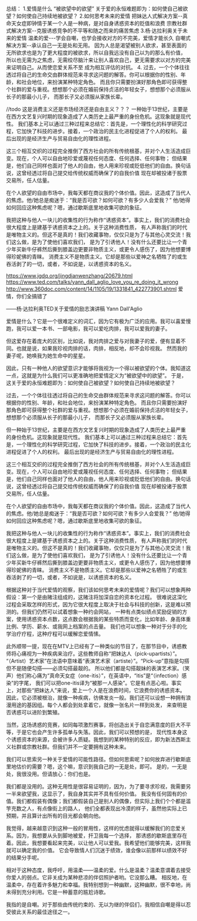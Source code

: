 


总结：
1.爱情是什么 “被欲望中的欲望”
关于爱的永恒难题即为：如何使自己被欲望？如何使自己持续地被欲望？
2.如何思考未来的爱情
把妹达人式解决方案--真命天女症即钟情于某一个人是一种病，是对自身诱惑资本的贬值和浪费
宗教社群式解决方案--克服诱惑竞争的不平等和随之而来的痛苦焦虑
3.杨·达拉利奥关于未来的爱情
温柔的爱---学会自嘲，也学会接收对方的不完美，爱情才能长久
自嘲式解决方案--承认自己一无是处和无用。
因为人总是渴望被别人欲求，甚至表面的无所欲求也是为了更大程度的被欲求，所以自我远没有自己以为的那么有价值，
所以也无需为之焦虑，无需绞尽脑汁来让别人喜欢自己，更无需要求以对方的完美来证明自己。从而使恋爱关系不至
成为相互评估的对抗。
4. 过去，一个个体往往透过将自己的生命交由群体规范来寻求这问题的解答。你可以根据你的性别、年龄，和社会地位，来扮演某种特定角色。
   而且你只需要扮演好那角色即可获得整个社群的爱与重视。想想那个必须在婚前保持贞洁的年轻女子，想想那个必须服从长子的那最小儿子，
   而那长子又必须服从家族长辈。 

//todo 这是消费主义还是市场经济还是自由主义？？？
一种始于13世纪，主要是在西方文艺复兴时期的现象造成了人类历史上最严重的身份危机。这现象就是现代性。
   我们基本上可以通过三种过程来总结它：首先是，一个理性化的科学研究过程，它加快了科技的进步。接着，一个政治的民主化进程促进了个人的权利。
   最后出现的是经济生产与贸易自由化的理性进程。

这三个相互交织的过程完全推倒了西方社会的所有传统根基，并对个人生活造成巨变。现在，个人可以自由地珍爱或蔑视任何态度、任何选择、任何事物；
但结果是，他们自己同样也面对了他人的自由，他人用来珍视或贬低他们的自由。换句话说，这曾经透过将自己提交给传统权威而确保了的自我价值
现在却被投诸于股票交易所，任人估量。

在个人欲望的自由市场中，我每天都在商议我的个体价值。因此，这造成了当代人的焦虑。他/她总是痴迷于：“我是否可欲？如何可欲？有多少人会爱我？”
他/她得如何回应这种焦虑呢？嗯，通过歇斯底里地收集可欲的象征。

我把这种与他人一块儿的收集性的行为称作“诱惑资本”。事实上，我们的消费社会很大程度上是建基于诱惑资本之上的。关于这种消费性质，
有人声称我们的时代是唯物主义的。但这不是真的！我们收藏事物，仅仅只是为了与其他心灵交流！我们这么做，是为了使他们喜欢我们，
是为了引诱他人！没有什么还要比让一个青少年买新牛仔裤然后撕到膝盖边更要非物质主义，或更令人感伤了，因为他想要博得珍妮佛的青睐。
消费主义不是物质主义。它却是那些以爱神之名牺牲了的或生吞活剥了的一切，或者，不如说是，以诱惑资本的名义。

https://www.jgdq.org/jingdianwenzhang/20679.html
https://www.ted.com/talks/yann_dall_aglio_love_you_re_doing_it_wrong
http://www.360doc.com/content/14/1105/19/1331841_422773901.shtml
爱情，你们全搞错了

——杨·达拉利奥TED关于爱情的励志演讲稿   Yann Dall'Aglio

爱情是什么？它是一个很难定义的词汇，因为它有极为广泛的应用。我可以喜爱慢跑，我可以爱一本书、一部电影，我可以爱吃肉排，我可以爱我的妻子。

但这爱存在着庞大的区别，比如说，我对肉排之爱与对我妻子的爱，便有显着不同。也就是说，如果我珍视肉排的话，肉排，相反地，却不会珍视我。
然而我的妻子呢，她唤我为她生命中的星星。

因此，只有一种他人的欲望意识才能够将我视为一个得以被欲望的个体。我知道这一点，这就是为什么我们可以更准确地把爱情定义为“被欲望中的欲望”。
于是，这关于爱的永恒难题即为：如何使自己被欲望？如何使自己持续地被欲望？

过去，一个个体往往透过将自己的生命交由群体规范来寻求这问题的解答。你可以根据你的性别、年龄，和社会地位，来扮演某种特定角色。
而且你只需要扮演好那角色即可获得整个社群的爱与重视。想想那个必须在婚前保持贞洁的年轻女子，想想那个必须服从长子的那最小儿子，
而那长子又必须服从家族长辈。

但一种始于13世纪，主要是在西方文艺复兴时期的现象造成了人类历史上最严重的身份危机。这现象就是现代性。
我们基本上可以通过三种过程来总结它：首先是，一个理性化的科学研究过程，它加快了科技的进步。接着，一个政治的民主化进程促进了个人的权利。
最后出现的是经济生产与贸易自由化的理性进程。

这三个相互交织的过程完全推倒了西方社会的所有传统根基，并对个人生活造成巨变。现在，个人可以自由地珍爱或蔑视任何态度、任何选择、任何事物；
但结果是，他们自己同样也面对了他人的自由，他人用来珍视或贬低他们的自由。换句话说，这曾经透过将自己提交给传统权威而确保了的自我价值
现在却被投诸于股票交易所，任人估量。

在个人欲望的自由市场中，我每天都在商议我的个体价值。因此，这造成了当代人的焦虑。他/她总是痴迷于：“我是否可欲？如何可欲？有多少人会爱我？”
他/她得如何回应这种焦虑呢？嗯，通过歇斯底里地收集可欲的象征。

我把这种与他人一块儿的收集性的行为称作“诱惑资本”。事实上，我们的消费社会很大程度上是建基于诱惑资本之上的。关于这种消费性质，
有人声称我们的时代是唯物主义的。但这不是真的！我们收藏事物，仅仅只是为了与其他心灵交流！我们这么做，是为了使他们喜欢我们，
是为了引诱他人！没有什么还要比让一个青少年买新牛仔裤然后撕到膝盖边更要非物质主义，或更令人感伤了，因为他想要博得珍妮佛的青睐。
消费主义不是物质主义。它却是那些以爱神之名牺牲了的或生吞活剥了的一切，或者，不如说是，以诱惑资本的名义。

根据这种对于当代爱情的观察，我们该如何思考未来的爱情呢？我们可以想象两种假设：第一个是由赌注组成的，这赌注将加深自恋的资本化过程。
很难说这深化过程会采取怎样的形式，因为它很大程度上取决于社会与科技的创新，这是难以预测的。但我们仍然可以试着想象一种约会网站，
一种有点类似绩点奖励促销的方案，使用诱惑资本点数，这点数会根据我的某些特质而变化，比如年龄、身高体重比例、学历、薪水、或我网上档案的点击量。
我们也可以想象一种对于分手的化学治疗疗程，这种疗程可以缓解恋爱情愫。

此外顺带一提，现在在MTV上已经有了一种类似的节目了，在那节目中，诱惑教师将心痛视为一种疾病来治疗。这些教师自称“把妹达人（pick-upartists）”。
“（Artist）艺术家”在法语中意味着“表演艺术家（artiste）”。“Pick-up”意指是勾搭但不是随便勾搭——必须勾搭最靓的。
所以他们都是勾搭靓妹的表演艺术家。（笑声）他们称心痛为“真命天女症（one-itis）”，在英语中，“itis”是“（infection）感染”的字尾，
我们可以把one-itis译为“被那一人感染”。它是有点恶心啦。事实上，对那些“把妹达人”来说，爱上一个人是在浪费时间，它浪费你的诱惑资本。
因此，它必须被根治，就像一种疾病，彷佛发炎一般。我们还可以设想一种拥有浪漫用途的基因组。每个人都会到处拿着它，就像一张名片一样到处发，
来查明是否诱惑可以进阶到繁殖。

当然，这场诱惑的竞赛，如同每项激烈赛事，将创造出关于自恋满意度的巨大不平等，于是它也会产生许多孤单与失落。因此，我们可以预想的是，
现代性本身这个诱惑资本的来源，会被许多人质疑。我想到的某种特别的反应，即为新法西斯主义社群或宗教社群。但我们并不一定要拥有这种未来。

我们可以思索另一种关于爱情的可能性路径。但如何思索呢？如何放弃进行歇斯底里地估价的需要？嗯，这个嘛，意识到我自己的一无是处，即可。
是的，一无是处，我很没用。但请放心：你们也是。

我们都是没用的。这种无用性是很容易证明的，因为，为了要寻求珍视，我需要另一半来欲望我，这显示了，我自身其实并不具有任何价值。
我没有任何固有的价值。我们都假装有偶像；我们都假装自己是别人的偶像，但实际上我们个个都是滥竽充数之人，有点像街上的路人，
他们全都表现出冷漠的样子，虽然他实际上已预期，并且算计出所有的目光都会朝向他。

我觉得，越来越意识到这种一般的冒用性，这样的忧虑就得以缓解我们的恋爱关系。因为，我想要从头到脚地被爱，扞卫我每一个选择，
那诱惑的歇斯底里存在着。因此，我想要看起来完美，以让他人可以爱我。我希望他们能够完美，这样我就可以确定我的价值。
它会导致情人们沉迷于绩效，谁会像以前那样以绩效不好的结果分手呢。

相对于这种态度，我呼吁，用温柔——温柔的爱。什么是温柔？温柔意谓着去接受你爱人的弱点。它非关成为某种悲凉的伴侣照护者哟。它没那么糟。
相反地，在温柔中，存在着许多魅力和幸福。我特别想到一种幽默，这种幽默，很不幸地，尚未得到充分利用。它是一种蓄意的尴尬诗歌。

我指的是自嘲。对于那些由传统约束的、无以为继的伴侣们，我相信自嘲是得以忍受彼此关系的最佳途径之一。